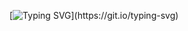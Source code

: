 [![Typing SVG](https://readme-typing-svg.herokuapp.com?font=IBM+Plex+Mono&size=25&duration=2228&pause=1000&color=D7D3A7&random=false&width=433&height=39&lines=Hey%2C+Mikhail+here!)](https://git.io/typing-svg)
<!--
**poludmik/poludmik** is a ✨ _special_ ✨ repository because its `README.md` (this file) appears on your GitHub profile.

Here are some ideas to get you started:

- 🔭 I’m currently working on ...
- 🌱 I’m currently learning ...
- 👯 I’m looking to collaborate on ...
- 🤔 I’m looking for help with ...
- 💬 Ask me about ...
- 📫 How to reach me: ...
- 😄 Pronouns: ...
- ⚡ Fun fact: ...
-->
